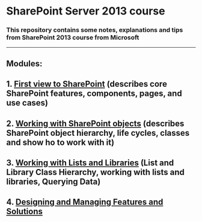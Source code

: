 # SharePoint Server 2013 course
### This repository contains some notes, explanations and tips from SharePoint 2013 course from Microsoft
---
## **Modules**: 

## 1. [First view to SharePoint](https://github.com/evgenyvodyannikov/Education_SP/tree/master/Module1/README.MD) (describes core SharePoint features, components, pages, and use cases)
## 2. [Working with SharePoint objects](https://github.com/evgenyvodyannikov/Education_SP/tree/master/Module2/README.MD) (describes SharePoint object hierarchy, life cycles, classes and show ho to work with it)
## 3. [Working with Lists and Libraries](https://github.com/evgenyvodyannikov/Education_SP/tree/master/Module3/README.MD) (List and Library Class Hierarchy, working with lists and libraries, Querying Data)
## 4. [Designing and Managing Features and Solutions](https://github.com/evgenyvodyannikov/Education_SP/tree/master/Module4/README.MD)
